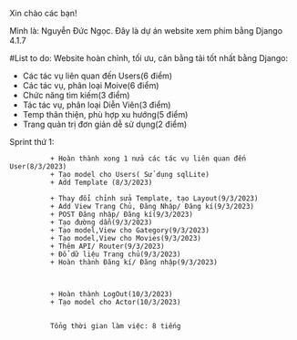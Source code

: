 Xin chào các bạn! 

Mình là: Nguyễn Đức Ngọc. Đây là dự án website xem phim bằng Django 4.1.7 

#List to do:
Website hoàn chỉnh, tối ưu, cân bằng tải tốt nhất bằng Django:

+ Các tác vụ liên quan đến Users(6 điểm)
+ Các tác vụ, phân loại Moive(6 điểm)
+ Chức năng tìm kiếm(3 điểm)
+ Tác tác vụ, phân loại Diễn Viên(3 điểm)
+ Temp thân thiện, phù hợp xu hướng(5 điểm)
+ Trang quản trị đơn giản dễ sử dụng(2 điểm)


Sprint thứ 1: 

              + Hoàn thành xong 1 nửa các tác vụ liên quan đến User(8/3/2023)
              + Tạo model cho Users( Sử dụng sqlLite)
              + Add Template (8/3/2023)

              + Thay đổi chỉnh sửa Template, tạo Layout(9/3/2023)
              + Add View Trang Chủ, Đăng Nhập/ Đăng kí(9/3/2023)
              + POST Đăng nhập/ Đăng kí(9/3/2023)
              + Tạo đường dẫn(9/3/2023)
              + Tạo model,View cho Gategory(9/3/2023)
              + Tạo model,View cho Movies(9/3/2023)
              + Thêm API/ Router(9/3/2023)
              + Đổ dữ liệu Trang chủ(9/3/2023)
              + Hoàn thành Đăng kí/ Đăng nhập(9/3/2023)
              


              + Hoàn thành LogOut(10/3/2023)
              + Tạo model cho Actor(10/3/2023)

              
              Tổng thời gian làm việc: 8 tiếng
              

              
              
              


